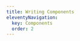 ```yaml
---
title: Writing Components
eleventyNavigation:
  key: Components
  order: 2
---
```


<!-- This file exists only to create a section heading.
     Its output is deleted by the Eleventy build process. -->
